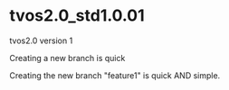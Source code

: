 # tvos2.0_std1.0.01
tvos2.0 version 1

Creating a new branch is quick

Creating the new branch "feature1" is quick AND simple.
